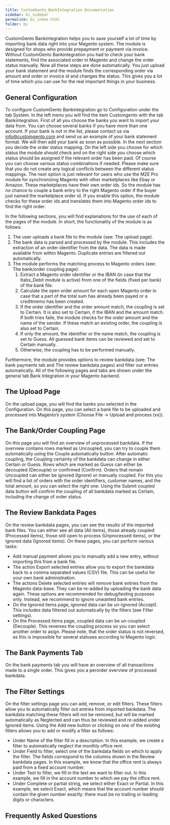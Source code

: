 ```yaml
---
title: CustomGento_BankIntegration Documentation
sidebar: bi_sidebar
permalink: bi_index.html
folder: bi
---
```


CustomGento Bankintegration helps you to save yourself a lot of time by importing bank data right into your Magento system.
The module is designed for shops who provide prepayment or payment via invoice.
Without CustomGento Bankintegration you had to check your bank statements, find the associated order in Magento and change the order status manually.
Now all these steps are done automatically. You just upload your bank statement and the module finds the corresponding order via amount and order or invoice id and changes the status. This gives you a lot of time which you can use for the real important things in your business.


## General Configuration
To configure CustomGento Bankintegration go to Configuration under the tab System. In the left menu you will find the item Customgento with the tab Bankintegration.
First of all you choose the banks you want to import your data from. You can choose several banks if you have more than one account. If your bank is not in the list, please contact us via info@customgento.com and send us an example of your bank statement format. We will then add your bank as soon as possible.
In the next section you decide the order status mapping. On the left side you choose for which status the module should check and on the right side you choose which status should be assigned if the relevant order has been paid. Of course you can choose various status combinations if needed. Please make sure that you do not create any logical conflicts between the different status mappings.
The next option is just relevant for users who use the M2E Pro module for synchronizing Magento with other marketplaces like Ebay or Amazon. These marketplaces have their own order ids. So the module has no chance to couple a bank entry to the right Magento order if the buyer just named the marketplace order id. If you enable this option, the module checks for these order ids and translates them into Magento order ids to find the right order.

In the following sections, you will find explanations for the use of each of the pages of the module. In short, the functionality of the module is as follows:

1. The user uploads a bank file to the module (see: The upload page).
2. The bank data is parsed and processed by the module. This includes the extraction of an order identifier from the data. The data is made available from within Magento. Duplicate entries are filtered out automatically.
3. The module performs the matching process to Magento orders (see: The bank/order coupling page):
    1. Extract a Magento order identifier or the IBAN (in case that the Itabs_Debit module is active) from one of the fields (fixed per bank) of the bank file.
    2. Calculate the open order amount for each open Magento order in case that a part of the total sum has already been payed or a creditmemo has been created.
    3. If the order identifier and the order amount match, the coupling is set to Certain. It is also set to Certain, if the IBAN and the amount match. If both tries faile, the module checks for the order amount and the name of the sender. If these match an existing order, the coupling is also set to Certain.
    4. If only the amount, the identifier or the name match, the coupling is set to Guess. All guessed bank items can be reviewed and set to Certain manually.
    5. Otherwise, the coupling has to be performed manually.

Furthermore, the module provides options to review bankdata (see: The bank payments tab and The review bankdata pages) and filter out entries automatically.
All of the following pages and tabs are shown under the general tab Bank Integration in your Magento backend.

## The Upload Page
On the upload page, you will find the banks you selected in the Configuration.
On this page, you can select a bank file to be uploaded and processed into Magento’s system (Choose File → Upload and process (xx)).

## The Bank/Order Coupling Page
On this page you will find an overview of unprocessed bankdata. If the overview contains rows marked as Uncoupled, you can try to couple them automatically using the Couple automatically button. After automatic coupling, the Coupling certainty of the bankdata can change in either Certain or Guess. Rows which are marked as Guess can either be decoupled (Decouple) or confirmed (Confirm).
Orders that remain Uncoupled can either be ignored (Ignore) or manually coupled.
For this you will find a list of orders with the order identifiers, customer names, and the total amount, so you can select the right one.
Using the Submit coupled data button will confirm the coupling of all bankdata marked as Certain, including the change of order status.

## The Review Bankdata Pages
On the review bankdata pages, you can see the results of the imported bank files. You can either see all data (All items), those already coupled (Processed items), those still open to process (Unprocessed items), or the ignored data (Ignored items). On these pages, you can perform various tasks:

* Add manual payment allows you to manually add a new entry, without importing this from a bank file.
* The action Export selected entries allow you to export the bankdata back to a comma separated values (CSV) file. This can be useful for your own bank administration.
* The actions Delete selected entries will remove bank entries from the Magento data-base. They can be re-added by uploading the bank data again. These options are recommended for debug/testing purposes only. Instead, we recommend to ignore unwanted bank entries.
* On the Ignored items page, ignored data can be un-ignored (Accept). This includes data filtered out automatically by the filters (see Filter settings).
* On the Processed items page, coupled data can be un-coupled (Decouple). This reverses the coupling process so you can select another order to asign. Please note, that the order status is not reversed, as this is impossible for several statuses according to Magento logic.

## The Bank Payments Tab
On the bank payments tab you will have an overview of all transactions made to a single order. This gives you a perorder overview of processed bankdata.

## The Filter Settings
On the filter settings page you can add, remove, or edit filters. These filters allow you to automatically filter out entries from imported bankdata. The bankdata matching these filters will not be removed, but will be marked automatically as Neglected and can thus be reviewed and re-added under Ignored items.
Using the Add new button or clicking on one of the existing filters allows you to add or modify a filter as follows:

* Under Name of the filter fill in a description. In this example, we create a filter to automatically neglect the monthly office rent.
* Under Field to filter, select one of the bankdata fields on which to apply the filter. The fields correspond to the columns shown in the Review bankdata pages. In this example, we know that the office rent is always paid from a fixed account number.
* Under Text to filter, we fill in the text we want to filter out. In this example, we fill in the account number to which we pay the office rent.
* Under Complete or partial string, we select either Exact or Partial. In this example, we select Exact, which means that the account number should contain the given number exactly: there must be no trailing or leading digits or characters.

## Frequently Asked Questions

